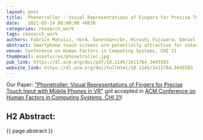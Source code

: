 ```yaml
---
layout: post
title:  Phonetroller - Visual Representations of Fingers for Precise Touch Input with Mobile Phones in VR
date:   2021-05-14 00:00:00 +0830
categories: research_work
tags: research_work
authors: Fabrice Matulic, <b>A. Ganeshan</b>, Hiroshi Fujiwara, Daniel Vogel
abstract: Smartphone touch screens are potentially attractive for interaction in virtual reality (VR). However, the user cannot see the phone or their hands in a fully immersive VR setting, impeding their ability for precise touch input. We propose mounting a mirror above the phone screen such that the front-facing camera captures the thumbs on or near the screen. This enables the creation of semi-transparent overlays of thumb shadows and inference of fingertip hover points with deep learning, which help the user aim for targets on the phone. A study compares the effect of visual feedback on touch precision in a controlled task and qualitatively evaluates three example applications demonstrating the potential of the technique. The results show that the enabled style of feedback is effective for thumb-size targets, and that the VR experience can be enriched by using smartphones as VR controllers supporting precise touch input.
venue: Conference on Human Factors in Computing Systems, CHI 21
thumbnail: assets/res/phonetroller.jpg
pub_link: https://dl.acm.org/doi/pdf/10.1145/3411764.3445583
website_link: https://dl.acm.org/doi/fullHtml/10.1145/3411764.3445583
---
```


Our Paper: <a href= 'https://dl.acm.org/doi/pdf/10.1145/3411764.3445583'>"Phonetroller: Visual Representations of Fingers for Precise Touch Input with Mobile Phones in VR"</a> got accepted in <a href= "https://chi2021.acm.org/"> ACM Conference on Human Factors in Computing Systems, CHI 21</a>!
## H2 Abstract:

{{ page.abstract }}